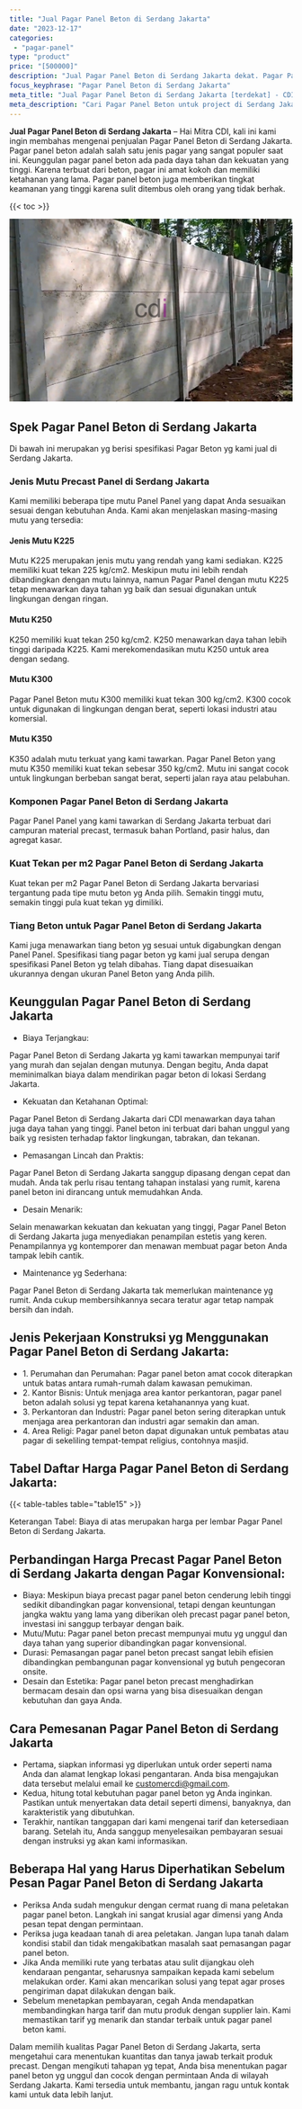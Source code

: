 ```yaml
---
title: "Jual Pagar Panel Beton di Serdang Jakarta"
date: "2023-12-17"
categories:
 - "pagar-panel"
type: "product"
price: "[500000]"
description: "Jual Pagar Panel Beton di Serdang Jakarta dekat. Pagar Panel Beton ini sering digunakan dalam project pembangunan sebagai pembatas pengamanan lahan yang tahan lama dan berkualitas. Hubungi kami untuk informasi lebih lanjut."
focus_keyphrase: "Pagar Panel Beton di Serdang Jakarta"
meta_title: "Jual Pagar Panel Beton di Serdang Jakarta [terdekat] - CDI"
meta_description: "Cari Pagar Panel Beton untuk project di Serdang Jakarta? Kami memiliki Pagar Panel Beton yang berkualitas untuk pembatas lahan. Dapatkan penawaran terbaik sekarang."
---
```


**Jual Pagar Panel Beton di Serdang Jakarta** – Hai Mitra CDI, kali ini kami ingin membahas mengenai penjualan Pagar Panel Beton di Serdang Jakarta. Pagar panel beton adalah salah satu jenis pagar yang sangat populer saat ini. Keunggulan pagar panel beton ada pada daya tahan dan kekuatan yang tinggi. Karena terbuat dari beton, pagar ini amat kokoh dan memiliki ketahanan yang lama. Pagar panel beton juga memberikan tingkat keamanan yang tinggi karena sulit ditembus oleh orang yang tidak berhak.

{{< toc >}}

![Jual Pagar Panel Beton di Serdang Jakarta](/images/pagar-panel/pagar-panel-29.jpg)

## Spek Pagar Panel Beton di Serdang Jakarta

Di bawah ini merupakan yg berisi spesifikasi Pagar Beton yg kami jual di Serdang Jakarta.

### Jenis Mutu Precast Panel di Serdang Jakarta

Kami memiliki beberapa tipe mutu Panel Panel yang dapat Anda sesuaikan sesuai dengan kebutuhan Anda. Kami akan menjelaskan masing-masing mutu yang tersedia:

#### Jenis Mutu K225

Mutu K225 merupakan jenis mutu yang rendah yang kami sediakan. K225 memiliki kuat tekan 225 kg/cm2. Meskipun mutu ini lebih rendah dibandingkan dengan mutu lainnya, namun Pagar Panel dengan mutu K225 tetap menawarkan daya tahan yg baik dan sesuai digunakan untuk lingkungan dengan ringan.

#### Mutu K250

K250 memiliki kuat tekan 250 kg/cm2. K250 menawarkan daya tahan lebih tinggi daripada K225. Kami merekomendasikan mutu K250 untuk area dengan sedang.

#### Mutu K300

Pagar Panel Beton mutu K300 memiliki kuat tekan 300 kg/cm2. K300 cocok untuk digunakan di lingkungan dengan berat, seperti lokasi industri atau komersial.

#### Mutu K350

K350 adalah mutu terkuat yang kami tawarkan. Pagar Panel Beton yang mutu K350 memiliki kuat tekan sebesar 350 kg/cm2. Mutu ini sangat cocok untuk lingkungan berbeban sangat berat, seperti jalan raya atau pelabuhan.

### Komponen Pagar Panel Beton di Serdang Jakarta

Pagar Panel Panel yang kami tawarkan di Serdang Jakarta terbuat dari campuran material precast, termasuk bahan Portland, pasir halus, dan agregat kasar.

### Kuat Tekan per m2 Pagar Panel Beton di Serdang Jakarta

Kuat tekan per m2 Pagar Panel Beton di Serdang Jakarta bervariasi tergantung pada tipe mutu beton yg Anda pilih. Semakin tinggi mutu, semakin tinggi pula kuat tekan yg dimiliki.

### Tiang Beton untuk Pagar Panel Beton di Serdang Jakarta

Kami juga menawarkan tiang beton yg sesuai untuk digabungkan dengan Panel Panel. Spesifikasi tiang pagar beton yg kami jual serupa dengan spesifikasi Panel Beton yg telah dibahas. Tiang dapat disesuaikan ukurannya dengan ukuran Panel Beton yang Anda pilih.

## Keunggulan Pagar Panel Beton di Serdang Jakarta

*   Biaya Terjangkau:

Pagar Panel Beton di Serdang Jakarta yg kami tawarkan mempunyai tarif yang murah dan sejalan dengan mutunya. Dengan begitu, Anda dapat meminimalkan biaya dalam mendirikan pagar beton di lokasi Serdang Jakarta.
*   Kekuatan dan Ketahanan Optimal:

Pagar Panel Beton di Serdang Jakarta dari CDI menawarkan daya tahan juga daya tahan yang tinggi. Panel beton ini terbuat dari bahan unggul yang baik yg resisten terhadap faktor lingkungan, tabrakan, dan tekanan.
*   Pemasangan Lincah dan Praktis:

Pagar Panel Beton di Serdang Jakarta sanggup dipasang dengan cepat dan mudah. Anda tak perlu risau tentang tahapan instalasi yang rumit, karena panel beton ini dirancang untuk memudahkan Anda.
*   Desain Menarik:

Selain menawarkan kekuatan dan kekuatan yang tinggi, Pagar Panel Beton di Serdang Jakarta juga menyediakan penampilan estetis yang keren. Penampilannya yg kontemporer dan menawan membuat pagar beton Anda tampak lebih cantik.
*   Maintenance yg Sederhana:

Pagar Panel Beton di Serdang Jakarta tak memerlukan maintenance yg rumit. Anda cukup membersihkannya secara teratur agar tetap nampak bersih dan indah.

## Jenis Pekerjaan Konstruksi yg Menggunakan Pagar Panel Beton di Serdang Jakarta:

*   1\. Perumahan dan Perumahan: Pagar panel beton amat cocok diterapkan untuk batas antara rumah-rumah dalam kawasan pemukiman.
*   2\. Kantor Bisnis: Untuk menjaga area kantor perkantoran, pagar panel beton adalah solusi yg tepat karena ketahanannya yang kuat.
*   3\. Perkantoran dan Industri: Pagar panel beton sering diterapkan untuk menjaga area perkantoran dan industri agar semakin dan aman.
*   4\. Area Religi: Pagar panel beton dapat digunakan untuk pembatas atau pagar di sekeliling tempat-tempat religius, contohnya masjid.

## Tabel Daftar Harga Pagar Panel Beton di Serdang Jakarta:

{{< table-tables table="table15" >}}

Keterangan Tabel: Biaya di atas merupakan harga per lembar Pagar Panel Beton di Serdang Jakarta.

## Perbandingan Harga Precast Pagar Panel Beton di Serdang Jakarta dengan Pagar Konvensional:

*   Biaya: Meskipun biaya precast pagar panel beton cenderung lebih tinggi sedikit dibandingkan pagar konvensional, tetapi dengan keuntungan jangka waktu yang lama yang diberikan oleh precast pagar panel beton, investasi ini sanggup terbayar dengan baik.
*   Mutu/Mutu: Pagar panel beton precast mempunyai mutu yg unggul dan daya tahan yang superior dibandingkan pagar konvensional.
*   Durasi: Pemasangan pagar panel beton precast sangat lebih efisien dibandingkan pembangunan pagar konvensional yg butuh pengecoran onsite.
*   Desain dan Estetika: Pagar panel beton precast menghadirkan bermacam desain dan opsi warna yang bisa disesuaikan dengan kebutuhan dan gaya Anda.

## Cara Pemesanan Pagar Panel Beton di Serdang Jakarta

*   Pertama, siapkan informasi yg diperlukan untuk order seperti nama Anda dan alamat lengkap lokasi pengantaran. Anda bisa mengajukan data tersebut melalui email ke customercdi@gmail.com.
*   Kedua, hitung total kebutuhan pagar panel beton yg Anda inginkan. Pastikan untuk menyertakan data detail seperti dimensi, banyaknya, dan karakteristik yang dibutuhkan.
*   Terakhir, nantikan tanggapan dari kami mengenai tarif dan ketersediaan barang. Setelah itu, Anda sanggup menyelesaikan pembayaran sesuai dengan instruksi yg akan kami informasikan.

## Beberapa Hal yang Harus Diperhatikan Sebelum Pesan Pagar Panel Beton di Serdang Jakarta

*   Periksa Anda sudah mengukur dengan cermat ruang di mana peletakan pagar panel beton. Langkah ini sangat krusial agar dimensi yang Anda pesan tepat dengan permintaan.
*   Periksa juga keadaan tanah di area peletakan. Jangan lupa tanah dalam kondisi stabil dan tidak mengakibatkan masalah saat pemasangan pagar panel beton.
*   Jika Anda memiliki rute yang terbatas atau sulit dijangkau oleh kendaraan pengantar, seharusnya sampaikan kepada kami sebelum melakukan order. Kami akan mencarikan solusi yang tepat agar proses pengiriman dapat dilakukan dengan baik.
*   Sebelum menetapkan pembayaran, cegah Anda mendapatkan membandingkan harga tarif dan mutu produk dengan supplier lain. Kami memastikan tarif yg menarik dan standar terbaik untuk pagar panel beton kami.

Dalam memilih kualitas Pagar Panel Beton di Serdang Jakarta, serta mengetahui cara menentukan kuantitas dan tanya jawab terkait produk precast. Dengan mengikuti tahapan yg tepat, Anda bisa menentukan pagar panel beton yg unggul dan cocok dengan permintaan Anda di wilayah Serdang Jakarta. Kami tersedia untuk membantu, jangan ragu untuk kontak kami untuk data lebih lanjut.